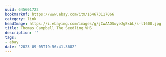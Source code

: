 ```yaml
---
uuid: 645601722
bookmarkOf: https://www.ebay.com/itm/164673117066
category: link
headImage: https://i.ebayimg.com/images/g/jCwAAOSwyeJgExbL/s-l1600.jpg
title: Thomas Campbell The Seedling VHS
description: ''
tags:
- ebay
date: '2023-09-05T19:56:41.368Z'
---
```



